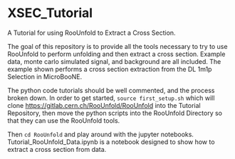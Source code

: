 # XSEC_Tutorial
A Tutorial for using RooUnfold to Extract a Cross Section.

The goal of this repository is to provide all the tools necessary to try to use RooUnfold to perform unfolding and then extract a cross section. Example data, monte carlo simulated signal, and background are all included. The example shown performs a cross section extraction from the DL 1m1p Selection in MicroBooNE. 

The python code tutorials should be well commented, and the process broken down. In order to get started, `source first_setup.sh` which will clone https://gitlab.cern.ch/RooUnfold/RooUnfold into the Tutorial Repository, then move the python scripts into the RooUnfold Directory so that they can use the RooUnfold tools. 

Then `cd RooUnfold` and play around with the jupyter notebooks.
Tutorial_RooUnfold_Data.ipynb    is a notebook designed to show how to extract a cross section from data.


